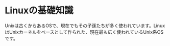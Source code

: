 # Linuxの基礎知識

Unixは古くからあるOSで、現在でもその子孫たちが多く使われています。LinuxはUnixカーネルをベースとして作られた、現在最も広く使われているUnix系OSです。

